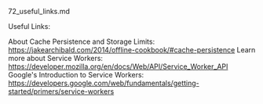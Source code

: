 72_useful_links.md

Useful Links:

About Cache Persistence and Storage Limits: https://jakearchibald.com/2014/offline-cookbook/#cache-persistence
Learn more about Service Workers: https://developer.mozilla.org/en/docs/Web/API/Service_Worker_API
Google's Introduction to Service Workers: https://developers.google.com/web/fundamentals/getting-started/primers/service-workers
